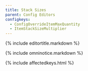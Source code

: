 ```yaml
---
title: Stack Sizes
parent: Config Editors
configkeys:
  - ConfigOverrideItemMaxQuantity
  - ItemStackSizeMultiplier
---
```

{% include editortitle.markdown %}

{% include omninotice.markdown %}

{% include affectedkeys.html %}